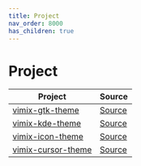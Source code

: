 ```yaml
---
title: Project
nav_order: 8000
has_children: true
---
```



# Project

| Project | Source |
| --- | --- |
| [vimix-gtk-theme](https://samwhelp.github.io/theme-factory-vimix/read/project/vimix-gtk-theme.html) | [Source](https://github.com/vinceliuice/vimix-gtk-themes) |
| [vimix-kde-theme](https://samwhelp.github.io/theme-factory-vimix/read/project/vimix-kde-theme.html) | [Source](https://github.com/vinceliuice/vimix-kde) |
| [vimix-icon-theme](https://samwhelp.github.io/theme-factory-vimix/read/project/vimix-icon-theme.html) | [Source](https://github.com/vinceliuice/vimix-icon-theme) |
| [vimix-cursor-theme](hhttps://samwhelp.github.io/theme-factory-vimix/read/project/vimix-cursor-theme.html) | [Source](https://github.com/vinceliuice/Vimix-cursors) |
